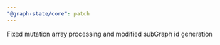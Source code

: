 ```yaml
---
"@graph-state/core": patch
---
```


Fixed mutation array processing and modified subGraph id generation
